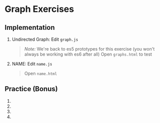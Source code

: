 # Graph Exercises

## Implementation
1. Undirected Graph: Edit `graph.js`
    >*Note:* We're back to es5 prototypes for this exercise (you won't always be working with es6 after all)
    >Open `graphs.html` to test

2. NAME: Edit `name.js`
    >Open `name.html`

## Practice (Bonus)
1. []()
2. []()
3. []()
4. []()
